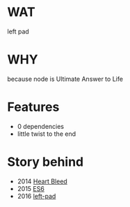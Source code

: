 # WAT

left pad

# WHY

because node is Ultimate Answer to Life

# Features
- 0 dependencies
- little twist to the end

# Story behind
- 2014 [Heart Bleed](https://en.wikipedia.org/wiki/Heartbleed)
- 2015 [ES6](https://en.wikipedia.org/wiki/ECMAScript)
- 2016 [left-pad](http://blog.npmjs.org/post/141577284765/kik-left-pad-and-npm)


